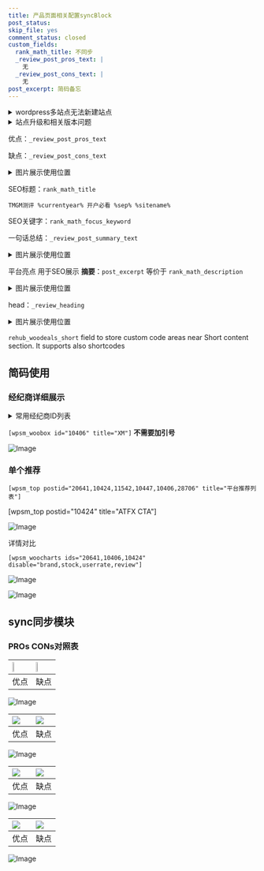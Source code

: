 ```yaml
---
title: 产品页面相关配置syncBlock
post_status: 
skip_file: yes
comment_status: closed
custom_fields:
  rank_math_title: 不同步
  _review_post_pros_text: |
    无
  _review_post_cons_text: |
    无
post_excerpt: 简码备忘
---
```

<details><summary>wordpress多站点无法新建站点</summary>

<li>和报错需要清理cookies一样的原因</li>
<li>wp-config.php里面<code>define( 'SUBDOMAIN_INSTALL', false );//子域名安装</code></li>
<li>新建子站点是用<code>define( 'SUBDOMAIN_INSTALL', true);//子域名安装</code> 完成以后，改成<code>false</code></li>
</details>

<details><summary>站点升级和相关版本问题</summary>

<p>wordpress：5.9.9
woocommerce：7.5.1
出现问题的地方：主题选项里面>><strong>Product layout >>compact style</strong></p>
<p>如何出现没有用过的字段 导致无法保存。先导出配置 然后进行修改，后面再次恢复即可。</p>
<p>出现部分字段无法显示时，需要返回默认布局后，对产品进行保存就好了。</p>
<p></p>
</details>

优点：`_review_post_pros_text`

缺点：`_review_post_cons_text`

<details><summary>图片展示使用位置</summary>

<img src="https://prod-files-secure.s3.us-west-2.amazonaws.com/39ed1227-6d7d-4570-be36-9ccd4a2c4241/f51d3d83-55d4-4bdf-9604-f37ec77ab556/Untitled.png?X-Amz-Algorithm=AWS4-HMAC-SHA256&X-Amz-Content-Sha256=UNSIGNED-PAYLOAD&X-Amz-Credential=ASIAZI2LB466SAEN7KJZ%2F20250309%2Fus-west-2%2Fs3%2Faws4_request&X-Amz-Date=20250309T045525Z&X-Amz-Expires=3600&X-Amz-Security-Token=IQoJb3JpZ2luX2VjECQaCXVzLXdlc3QtMiJHMEUCIQCBa8OtdRzSGh3J%2B9iYcdf0H%2Fgs9l6xgNof1plhZKkHvwIgXOk%2F1zuWoEZUD6grY%2F6471uF1Ms3ZV6O3UHv1Y5cR2oq%2FwMIbRAAGgw2Mzc0MjMxODM4MDUiDCwol2AJeo35aBR46CrcA6b4AN2%2BIO0YcXmXPBulBp57dAKTMlP4tRWs%2FD5J4h%2F2kgxkvWv4XIZoLAPzn9niW0GJtvxJu5NIQegM5h0W47MGXVxJkVbJX5YoOGHmpTOwFuJo%2BpDbrnns4n4p0yRkQ7v1Mc3an0rzNzekxtv1m00DC3MP5UDcK5MV2L1p%2FyYfOOgsGLCHGCDGeVCBJo4VPbfoWgePgCvvxRkc4iBHuKUEUHqvv0K0QyRMfDoBy%2FaEJodVoSX0qOQw585GVYPVxlil87DNcBMYvG4lnwkNnfmDnxcZ%2FBC0KLwkahVcjqYspmvsYy%2BbBnqICjYI05Y3uYf%2BX69xtJrULhnTYzxN8b7lBkuW9Ww3jAiB0u13Kca8Y7RwokcswvGEia3tR9MzMKBjguIVQ2eVfRXglcjELnh%2B%2Ffkk0dENdVVUW6MJE754E0nFAXGgTXrLiZh5qG4Lw%2B24XpmVQp0pDCa%2BCkMKMkkJPD1uF4nUfRLFmH6OmnbbYLd4SCwHaKUOC56LGiFA%2B5C%2F877VQ5tg5Bkf866c7BMwcEsGSq5Jmeb5T5clr0WkFTqvqzjUQSzhBEGAMPUHHwfC9C6vU9cP9ORGlxHttpQpW%2BUh6KCojq5jUhSQQdgGwa602K85dzHit9I4MJentL4GOqUBP3F%2FEqKkFCG7GGgBL%2FxFDqdx6p3gR31Pwrk%2BXfXlmJVbZbtx7S%2FBScrXeDEr7RMvbBwr4JqEaIo7hiO8DVF5jQ2xC3Mg8T4%2BezZfczZfgiEX7HGcbxMGADYAuto77qpViNW1Z7Qu3CJKLNSfnhPmyBHk2w1xtkkfMLvbrmMTpQGcf21ufGjOGRnn8deN7MkjLxRTjTdYXqC3j%2BQg%2BBqSxyxd31nA&X-Amz-Signature=8e9116d0451ab15a152d8f09179e59b326772796d0751891bda1ff0a8319c184&X-Amz-SignedHeaders=host&x-id=GetObject" alt="Image">
</details>

SEO标题：`rank_math_title`

`TMGM测评 %currentyear% 开户必看 %sep% %sitename%`

SEO关键字：`rank_math_focus_keyword`

一句话总结：`_review_post_summary_text`

<details><summary>图片展示使用位置</summary>

<img src="https://prod-files-secure.s3.us-west-2.amazonaws.com/39ed1227-6d7d-4570-be36-9ccd4a2c4241/4b96a922-296c-4f4e-8630-d1c870cbce01/Untitled.png?X-Amz-Algorithm=AWS4-HMAC-SHA256&X-Amz-Content-Sha256=UNSIGNED-PAYLOAD&X-Amz-Credential=ASIAZI2LB466YIE62A7Q%2F20250309%2Fus-west-2%2Fs3%2Faws4_request&X-Amz-Date=20250309T045526Z&X-Amz-Expires=3600&X-Amz-Security-Token=IQoJb3JpZ2luX2VjECQaCXVzLXdlc3QtMiJGMEQCIH85uURRwmd2PRkfducVTjbGpDQlcEUxaIQhFXcoMO1lAiAIroW9t3j77OJxBGbicQcPtek83U5%2BgLCtIMr5wivchSr%2FAwhtEAAaDDYzNzQyMzE4MzgwNSIMTH9UYnPQo9SUfOnZKtwDtAdoRPNWcKI9rpPdE6C9m43qUCvgtt9NUjtiQOk8PCoF0SSwfluGn0c%2BWDfIRASkk%2FEPXzZJuQH%2Fjw8DmlynEvDnA5%2FFJDvxnkQTGXiqO%2B4xQIumi62I0fmnFRcWCBFLLZ1ZtupQPpBUJqg%2FnMbrms0iU6hhm%2FWd%2FgEQnGTAO4nhKwnTAmLTh%2FGEAGp4avVwOTwDySxlltYr%2Fe2%2B0DzjT59OXeoDxPJVko0gI9kUK3bUridcadzf6HzU1wgfLbBSY0lKA2UkMSfHVCImq9EVLAA34UzTg7K9E%2F9ifWftskUuw9lvaLhxnAaG%2BHjDRo2qK9gouykz3yi4P3T1Cu6FSujow8mkuomOnBcHh%2FolPMZaEOE8qZK7uck7oUUoH2ie%2BAWjkBNsucLkR%2FrIlU%2BisEX6di0BnmcfkKXZtFnSNucNh4QbdHRLi6iqb36lZIZhz1%2BJNDPrU7XK%2FmEWJ2tvyKn2zLWA%2B7CfEI3WocOzwascDP1qTRuw9dkmkVuxo%2F021pfQvrELQDblJ1wZT0dM5he2G9K12x%2BZpYun7haR5D3nJ%2BeCShde6%2FwjpZL6yfG9bp7o61fT%2Fdrw%2BsmYT0kBS7rtvg48Lfv0jrgjJmN%2F0Lpd%2BrdmgW46bTatuWwwi6e0vgY6pgGkmHVMBsBmoBSIljytconR4UU%2BQ3c%2F4w2oBIUOs8bdE%2BgN7bAxUqg7Fc6ZqP3rQ2JP4%2BKgq1qs1lggADRXIJ5rWxb5uTQG1%2F6FIy4Ly2p%2FaVBm972egQhbUPsM8Vkj4buV2wW2xCDDuRYTTgOB9l0EFVf%2FYoidMeor476rC%2BG5oAx7qs%2BmMJP9GsMuJCIYUnCzFy7YATaLMJrl3fBiJEggfCWL%2BrBn&X-Amz-Signature=92df4a90b96a1384d9e1032b0f7701da353c5678eafa5e35d37b2491629e23f1&X-Amz-SignedHeaders=host&x-id=GetObject" alt="Image">
</details>

平台亮点 用于SEO展示 **摘要**：`post_excerpt`  等价于 `rank_math_description`

<details><summary>图片展示使用位置</summary>

<img src="https://prod-files-secure.s3.us-west-2.amazonaws.com/39ed1227-6d7d-4570-be36-9ccd4a2c4241/1ee11f63-b60a-4dfe-a7a7-d58ff23b5d88/Untitled.png?X-Amz-Algorithm=AWS4-HMAC-SHA256&X-Amz-Content-Sha256=UNSIGNED-PAYLOAD&X-Amz-Credential=ASIAZI2LB466TSLNC7RP%2F20250309%2Fus-west-2%2Fs3%2Faws4_request&X-Amz-Date=20250309T045527Z&X-Amz-Expires=3600&X-Amz-Security-Token=IQoJb3JpZ2luX2VjECQaCXVzLXdlc3QtMiJHMEUCIQDhHr0F3PBcP6qd6%2FUn0rs6wcxdCBjJ0TtuyJ%2B2WQhhhgIgcqJttP9ttnhl8sTR3IrDrasvRLbUiJrguPmfT6TKbdgq%2FwMIbRAAGgw2Mzc0MjMxODM4MDUiDCK%2BEkMwoBSc4oiTZyrcA46ruL0278JHIUKcxqIHqzU4wRJ7UUefNDn3e0LkJLo4uaRwx%2BBEuVYCYO53gZtW5OgWqRcvOQTXxDDuqDbAa%2FP3MjaujA7xK7C%2FYLstjZ%2FnS6z9QOlCmOblatZSA6CwAkWxhEiwJDjdgg9unST07LYv3VxZuX3h9cvifSux5Yxa0vKrNgr%2F%2BELjzUNC6u%2FxtzlgId9FXzPHjtguTb40%2BkmoDkGc8mCl%2FZYg8vrTEM0cUUycKIUvylEHollMM7%2BaKzUsRHfkUipqcPKN%2BXI2v0iM4djbv0Xt9I%2BBMh3DwstlGsIQ531ERmc%2FVvAI%2FGChq4vGNBlxkwJJvz7uHKQl%2BaQqom8lX86SPhMlzHD9qOoZNU8yCKZuCv3TJjs32PeXsOQqHfNQBWo3sVmaLdzHBjYUVOf803t2bWKAmUuFCnhEJQniLCRVuzoPzMBTeLnT5gT0PkXgcfHYafyFJnbpNifmA8wCyMLoIYlLXWMN3Ee8hWUUHXc3Xs3Uxh5vzTDCjtbcLuePJpjBGag89UTdb20nhskME0F6OK1LxUqT0qQvSSNZ8FMq822gk%2FtuePcWzr%2BY%2FmMgHEcH44UbcX2VW%2BZ%2By7HqsZ%2Bx7Ifo2idTpzikkcMFAkuzcEVQJhhbMMGntL4GOqUBogSwrlFUTEhXOR3AXc0OYzEfZl7Ouc1v05wL9TADI%2B6wJXaVoigKNzy6c4X44pVpAJXE7yBM24guoyyQIcf5JkMxyHp%2BCZ0AyQwhMIb0UIKOtBidD7oLwqSpv9Vi%2FAmD%2BK4qp4X0pZbwpTCk33byTXGooIVTBTQ241IAWZw2EsDgaBCE2z%2FEjNblMV7NTrFJV5x5lOugaZuST6JoOvTrZdo5vKcb&X-Amz-Signature=173dfe6076fd97ed2f232d25fa634b5e655f27b02534494d5ee3784f4f923eed&X-Amz-SignedHeaders=host&x-id=GetObject" alt="Image">
<img src="https://prod-files-secure.s3.us-west-2.amazonaws.com/39ed1227-6d7d-4570-be36-9ccd4a2c4241/ad4118b5-78d8-4fbe-801e-3b29b5d99c01/Untitled.png?X-Amz-Algorithm=AWS4-HMAC-SHA256&X-Amz-Content-Sha256=UNSIGNED-PAYLOAD&X-Amz-Credential=ASIAZI2LB466TSLNC7RP%2F20250309%2Fus-west-2%2Fs3%2Faws4_request&X-Amz-Date=20250309T045527Z&X-Amz-Expires=3600&X-Amz-Security-Token=IQoJb3JpZ2luX2VjECQaCXVzLXdlc3QtMiJHMEUCIQDhHr0F3PBcP6qd6%2FUn0rs6wcxdCBjJ0TtuyJ%2B2WQhhhgIgcqJttP9ttnhl8sTR3IrDrasvRLbUiJrguPmfT6TKbdgq%2FwMIbRAAGgw2Mzc0MjMxODM4MDUiDCK%2BEkMwoBSc4oiTZyrcA46ruL0278JHIUKcxqIHqzU4wRJ7UUefNDn3e0LkJLo4uaRwx%2BBEuVYCYO53gZtW5OgWqRcvOQTXxDDuqDbAa%2FP3MjaujA7xK7C%2FYLstjZ%2FnS6z9QOlCmOblatZSA6CwAkWxhEiwJDjdgg9unST07LYv3VxZuX3h9cvifSux5Yxa0vKrNgr%2F%2BELjzUNC6u%2FxtzlgId9FXzPHjtguTb40%2BkmoDkGc8mCl%2FZYg8vrTEM0cUUycKIUvylEHollMM7%2BaKzUsRHfkUipqcPKN%2BXI2v0iM4djbv0Xt9I%2BBMh3DwstlGsIQ531ERmc%2FVvAI%2FGChq4vGNBlxkwJJvz7uHKQl%2BaQqom8lX86SPhMlzHD9qOoZNU8yCKZuCv3TJjs32PeXsOQqHfNQBWo3sVmaLdzHBjYUVOf803t2bWKAmUuFCnhEJQniLCRVuzoPzMBTeLnT5gT0PkXgcfHYafyFJnbpNifmA8wCyMLoIYlLXWMN3Ee8hWUUHXc3Xs3Uxh5vzTDCjtbcLuePJpjBGag89UTdb20nhskME0F6OK1LxUqT0qQvSSNZ8FMq822gk%2FtuePcWzr%2BY%2FmMgHEcH44UbcX2VW%2BZ%2By7HqsZ%2Bx7Ifo2idTpzikkcMFAkuzcEVQJhhbMMGntL4GOqUBogSwrlFUTEhXOR3AXc0OYzEfZl7Ouc1v05wL9TADI%2B6wJXaVoigKNzy6c4X44pVpAJXE7yBM24guoyyQIcf5JkMxyHp%2BCZ0AyQwhMIb0UIKOtBidD7oLwqSpv9Vi%2FAmD%2BK4qp4X0pZbwpTCk33byTXGooIVTBTQ241IAWZw2EsDgaBCE2z%2FEjNblMV7NTrFJV5x5lOugaZuST6JoOvTrZdo5vKcb&X-Amz-Signature=11bc29d557986a121324b75543196dd487a7236f1f2c0634d8983610d1917f59&X-Amz-SignedHeaders=host&x-id=GetObject" alt="Image">
<img src="https://prod-files-secure.s3.us-west-2.amazonaws.com/39ed1227-6d7d-4570-be36-9ccd4a2c4241/a38cf7c9-a79c-4b64-9e94-13589fe0758b/Untitled.png?X-Amz-Algorithm=AWS4-HMAC-SHA256&X-Amz-Content-Sha256=UNSIGNED-PAYLOAD&X-Amz-Credential=ASIAZI2LB466TSLNC7RP%2F20250309%2Fus-west-2%2Fs3%2Faws4_request&X-Amz-Date=20250309T045527Z&X-Amz-Expires=3600&X-Amz-Security-Token=IQoJb3JpZ2luX2VjECQaCXVzLXdlc3QtMiJHMEUCIQDhHr0F3PBcP6qd6%2FUn0rs6wcxdCBjJ0TtuyJ%2B2WQhhhgIgcqJttP9ttnhl8sTR3IrDrasvRLbUiJrguPmfT6TKbdgq%2FwMIbRAAGgw2Mzc0MjMxODM4MDUiDCK%2BEkMwoBSc4oiTZyrcA46ruL0278JHIUKcxqIHqzU4wRJ7UUefNDn3e0LkJLo4uaRwx%2BBEuVYCYO53gZtW5OgWqRcvOQTXxDDuqDbAa%2FP3MjaujA7xK7C%2FYLstjZ%2FnS6z9QOlCmOblatZSA6CwAkWxhEiwJDjdgg9unST07LYv3VxZuX3h9cvifSux5Yxa0vKrNgr%2F%2BELjzUNC6u%2FxtzlgId9FXzPHjtguTb40%2BkmoDkGc8mCl%2FZYg8vrTEM0cUUycKIUvylEHollMM7%2BaKzUsRHfkUipqcPKN%2BXI2v0iM4djbv0Xt9I%2BBMh3DwstlGsIQ531ERmc%2FVvAI%2FGChq4vGNBlxkwJJvz7uHKQl%2BaQqom8lX86SPhMlzHD9qOoZNU8yCKZuCv3TJjs32PeXsOQqHfNQBWo3sVmaLdzHBjYUVOf803t2bWKAmUuFCnhEJQniLCRVuzoPzMBTeLnT5gT0PkXgcfHYafyFJnbpNifmA8wCyMLoIYlLXWMN3Ee8hWUUHXc3Xs3Uxh5vzTDCjtbcLuePJpjBGag89UTdb20nhskME0F6OK1LxUqT0qQvSSNZ8FMq822gk%2FtuePcWzr%2BY%2FmMgHEcH44UbcX2VW%2BZ%2By7HqsZ%2Bx7Ifo2idTpzikkcMFAkuzcEVQJhhbMMGntL4GOqUBogSwrlFUTEhXOR3AXc0OYzEfZl7Ouc1v05wL9TADI%2B6wJXaVoigKNzy6c4X44pVpAJXE7yBM24guoyyQIcf5JkMxyHp%2BCZ0AyQwhMIb0UIKOtBidD7oLwqSpv9Vi%2FAmD%2BK4qp4X0pZbwpTCk33byTXGooIVTBTQ241IAWZw2EsDgaBCE2z%2FEjNblMV7NTrFJV5x5lOugaZuST6JoOvTrZdo5vKcb&X-Amz-Signature=ca427850ca189d2a7c3d227444ab02eaec1c979c313ef99ebebaa4efd9b89353&X-Amz-SignedHeaders=host&x-id=GetObject" alt="Image">
<img src="https://prod-files-secure.s3.us-west-2.amazonaws.com/39ed1227-6d7d-4570-be36-9ccd4a2c4241/7da6fc1e-d2ac-42ae-8c75-cb5749aa18f6/Untitled.png?X-Amz-Algorithm=AWS4-HMAC-SHA256&X-Amz-Content-Sha256=UNSIGNED-PAYLOAD&X-Amz-Credential=ASIAZI2LB466TSLNC7RP%2F20250309%2Fus-west-2%2Fs3%2Faws4_request&X-Amz-Date=20250309T045527Z&X-Amz-Expires=3600&X-Amz-Security-Token=IQoJb3JpZ2luX2VjECQaCXVzLXdlc3QtMiJHMEUCIQDhHr0F3PBcP6qd6%2FUn0rs6wcxdCBjJ0TtuyJ%2B2WQhhhgIgcqJttP9ttnhl8sTR3IrDrasvRLbUiJrguPmfT6TKbdgq%2FwMIbRAAGgw2Mzc0MjMxODM4MDUiDCK%2BEkMwoBSc4oiTZyrcA46ruL0278JHIUKcxqIHqzU4wRJ7UUefNDn3e0LkJLo4uaRwx%2BBEuVYCYO53gZtW5OgWqRcvOQTXxDDuqDbAa%2FP3MjaujA7xK7C%2FYLstjZ%2FnS6z9QOlCmOblatZSA6CwAkWxhEiwJDjdgg9unST07LYv3VxZuX3h9cvifSux5Yxa0vKrNgr%2F%2BELjzUNC6u%2FxtzlgId9FXzPHjtguTb40%2BkmoDkGc8mCl%2FZYg8vrTEM0cUUycKIUvylEHollMM7%2BaKzUsRHfkUipqcPKN%2BXI2v0iM4djbv0Xt9I%2BBMh3DwstlGsIQ531ERmc%2FVvAI%2FGChq4vGNBlxkwJJvz7uHKQl%2BaQqom8lX86SPhMlzHD9qOoZNU8yCKZuCv3TJjs32PeXsOQqHfNQBWo3sVmaLdzHBjYUVOf803t2bWKAmUuFCnhEJQniLCRVuzoPzMBTeLnT5gT0PkXgcfHYafyFJnbpNifmA8wCyMLoIYlLXWMN3Ee8hWUUHXc3Xs3Uxh5vzTDCjtbcLuePJpjBGag89UTdb20nhskME0F6OK1LxUqT0qQvSSNZ8FMq822gk%2FtuePcWzr%2BY%2FmMgHEcH44UbcX2VW%2BZ%2By7HqsZ%2Bx7Ifo2idTpzikkcMFAkuzcEVQJhhbMMGntL4GOqUBogSwrlFUTEhXOR3AXc0OYzEfZl7Ouc1v05wL9TADI%2B6wJXaVoigKNzy6c4X44pVpAJXE7yBM24guoyyQIcf5JkMxyHp%2BCZ0AyQwhMIb0UIKOtBidD7oLwqSpv9Vi%2FAmD%2BK4qp4X0pZbwpTCk33byTXGooIVTBTQ241IAWZw2EsDgaBCE2z%2FEjNblMV7NTrFJV5x5lOugaZuST6JoOvTrZdo5vKcb&X-Amz-Signature=882232e093736636f80f1539e631f4af95a522e95adc9b97710d5443e1c59c24&X-Amz-SignedHeaders=host&x-id=GetObject" alt="Image">
<img src="https://prod-files-secure.s3.us-west-2.amazonaws.com/39ed1227-6d7d-4570-be36-9ccd4a2c4241/7e97f40a-eaee-47f5-b2f9-475f96808fa7/Untitled.png?X-Amz-Algorithm=AWS4-HMAC-SHA256&X-Amz-Content-Sha256=UNSIGNED-PAYLOAD&X-Amz-Credential=ASIAZI2LB466TSLNC7RP%2F20250309%2Fus-west-2%2Fs3%2Faws4_request&X-Amz-Date=20250309T045527Z&X-Amz-Expires=3600&X-Amz-Security-Token=IQoJb3JpZ2luX2VjECQaCXVzLXdlc3QtMiJHMEUCIQDhHr0F3PBcP6qd6%2FUn0rs6wcxdCBjJ0TtuyJ%2B2WQhhhgIgcqJttP9ttnhl8sTR3IrDrasvRLbUiJrguPmfT6TKbdgq%2FwMIbRAAGgw2Mzc0MjMxODM4MDUiDCK%2BEkMwoBSc4oiTZyrcA46ruL0278JHIUKcxqIHqzU4wRJ7UUefNDn3e0LkJLo4uaRwx%2BBEuVYCYO53gZtW5OgWqRcvOQTXxDDuqDbAa%2FP3MjaujA7xK7C%2FYLstjZ%2FnS6z9QOlCmOblatZSA6CwAkWxhEiwJDjdgg9unST07LYv3VxZuX3h9cvifSux5Yxa0vKrNgr%2F%2BELjzUNC6u%2FxtzlgId9FXzPHjtguTb40%2BkmoDkGc8mCl%2FZYg8vrTEM0cUUycKIUvylEHollMM7%2BaKzUsRHfkUipqcPKN%2BXI2v0iM4djbv0Xt9I%2BBMh3DwstlGsIQ531ERmc%2FVvAI%2FGChq4vGNBlxkwJJvz7uHKQl%2BaQqom8lX86SPhMlzHD9qOoZNU8yCKZuCv3TJjs32PeXsOQqHfNQBWo3sVmaLdzHBjYUVOf803t2bWKAmUuFCnhEJQniLCRVuzoPzMBTeLnT5gT0PkXgcfHYafyFJnbpNifmA8wCyMLoIYlLXWMN3Ee8hWUUHXc3Xs3Uxh5vzTDCjtbcLuePJpjBGag89UTdb20nhskME0F6OK1LxUqT0qQvSSNZ8FMq822gk%2FtuePcWzr%2BY%2FmMgHEcH44UbcX2VW%2BZ%2By7HqsZ%2Bx7Ifo2idTpzikkcMFAkuzcEVQJhhbMMGntL4GOqUBogSwrlFUTEhXOR3AXc0OYzEfZl7Ouc1v05wL9TADI%2B6wJXaVoigKNzy6c4X44pVpAJXE7yBM24guoyyQIcf5JkMxyHp%2BCZ0AyQwhMIb0UIKOtBidD7oLwqSpv9Vi%2FAmD%2BK4qp4X0pZbwpTCk33byTXGooIVTBTQ241IAWZw2EsDgaBCE2z%2FEjNblMV7NTrFJV5x5lOugaZuST6JoOvTrZdo5vKcb&X-Amz-Signature=c90f40542cf736233096878f9536c759f0063c65adf9943c13d656debec7284d&X-Amz-SignedHeaders=host&x-id=GetObject" alt="Image">
</details>

head：`_review_heading`

<details><summary>图片展示使用位置</summary>

<img src="https://prod-files-secure.s3.us-west-2.amazonaws.com/39ed1227-6d7d-4570-be36-9ccd4a2c4241/3a4650ad-9887-415c-889a-edd51fa54f27/Untitled.png?X-Amz-Algorithm=AWS4-HMAC-SHA256&X-Amz-Content-Sha256=UNSIGNED-PAYLOAD&X-Amz-Credential=ASIAZI2LB466XANWGDBM%2F20250309%2Fus-west-2%2Fs3%2Faws4_request&X-Amz-Date=20250309T045527Z&X-Amz-Expires=3600&X-Amz-Security-Token=IQoJb3JpZ2luX2VjECQaCXVzLXdlc3QtMiJIMEYCIQCBCejTWDpYwt0IL%2Bw3LoSx9xkaj%2BIm5yWX1DMOzTUBYgIhAJlkW620Ter%2Bdvci0TC8gAIommOVmnSdHk7gR46i%2FFZZKv8DCG0QABoMNjM3NDIzMTgzODA1IgwicanWfc3ZuKadUL4q3AMEQiStVOluil%2FtBiIVS72Y5WZre30uFVO4r%2BQDGVOEnJMY%2Fu5gd8O9w3dshxrjRyArkeIuU2GYqU6AKDvvOlgUXZgw5K9Q6jDgFfKDP9mMty4H8FDIxV152tnazsVf4tta1b9uv%2FSwcEfafEcgiXpJ3eEEAk1v20vUIX3zyJIjmoL%2B5OrWqgtjPXNFyJsmV6QR7AQl5z8d%2FAbb6TCRWf2nHQSXy7f9e%2FTyupUQDmW3gyb0ibhcuSFi3zrKyQhI7X31VzP5ug5Wz6i4zkbFxIQhyOEk33ImoZQsnoZwb6iOreIOaTauI2kcGfSLAWyHGF37yjim5chcsT%2Fu0q1pEALevW0XSunBSZoEtXZzpikn%2BqfbI%2BWNPaJG%2Bjnnp1gacNXfNfZ5WXH5bcOeu9Blq9t7KhhijErVmxbOl6tG%2FBhEM3nxg2Vq8bAKtVwxek0rQdXm%2F2s9DwAvTbqSKdCFjPiWFD2aU90IcZiQ0cRNWYeAvZGhwnTYztP4ZTUibJgtyKQ4cSgT1%2BzrNA0UuAamEbznNMcR6Z%2F0wOSfFWleLQ7IN%2BCkcV8I%2FlGhCaQPcCumSECdxbpyh8dxvkNhjG72BekbDcB%2Flo%2B5cOJtUU3YhAH3pkRbNZsGf7hc7WPMnDCHqLS%2BBjqkAaYdYidqWew6B8VszDIFXXYEU4OAyxhEj76TH06YClNYoUiBwUEdD5yBMP25n2QzkFe94cllsxzAL30Z1RyU4%2F0ZgnsTGhMIOBX1fAMlBGpPamycawcY%2Bw7w%2F70FoDtGhFTOxWvoC7kdquAnhHh3VDRPyRodZZEVvRTf6uc5qi5AAuyA7ApsGtX0wg2LVDUfiPAOu1OJA%2Bm7O%2FcWYLu1lmdHPflR&X-Amz-Signature=c0870098b6994c65570db2bdf66f2dd1c25d1f9438a4e2e770e679a8c26c5c7e&X-Amz-SignedHeaders=host&x-id=GetObject" alt="Image">
</details>

`rehub_woodeals_short`	field to store custom code areas near Short content section. It supports also shortcodes



## 简码使用

### 经纪商详细展示

<details><summary>常用经纪商ID列表</summary>

<pre><code class="php">嘉盛 ===> 20641  [wpsm_woobox id="20641" title="嘉盛"]
易信easymarkets ===> 11542  [wpsm_woobox id="11542" title="易信easymarkets"]
ATFX外汇 ===> 10424  [wpsm_woobox id="10424" title="ATFX"]
XM ===> 10406  [wpsm_woobox id="10406" title="XM"]
TMGM ===> 29622  [wpsm_woobox id="29622" title="TMGM"]
HYCM ===> 10447  [wpsm_woobox id="10447" title="HYCM"]
fpmarkets澳福外汇 ===> 20639  [wpsm_woobox id="20639" title="fpmarkets澳福外汇"]</code></pre>
</details>

`[wpsm_woobox id="10406" title="XM"]` **不需要加引号**

![Image](https://prod-files-secure.s3.us-west-2.amazonaws.com/39ed1227-6d7d-4570-be36-9ccd4a2c4241/4f898f9d-0fa7-4e43-acd3-ac6bc7be575a/Untitled.png?X-Amz-Algorithm=AWS4-HMAC-SHA256&X-Amz-Content-Sha256=UNSIGNED-PAYLOAD&X-Amz-Credential=ASIAZI2LB4666LO4TMDQ%2F20250309%2Fus-west-2%2Fs3%2Faws4_request&X-Amz-Date=20250309T045524Z&X-Amz-Expires=3600&X-Amz-Security-Token=IQoJb3JpZ2luX2VjECQaCXVzLXdlc3QtMiJIMEYCIQDVu7MicNIsybHQVoWY9AEmdnVUUTJRHLWwizfNNvYuTAIhAJ%2F2n%2FWeL6IgYiuNURz0Pn1ma4%2FX8ukZo%2F0DnMjYX320Kv8DCG0QABoMNjM3NDIzMTgzODA1IgyGo7mVv7fpAzWWEFgq3AO48eKgaaaX4EJ%2B6Mns4CU3Fccjq5aX2DFKAJUhYD1rEbXWq7W81lyrl5mjw62jp5ewD2AA63%2FSQiohACOEOMaqvsvo2EQvapSlcGsE2gElAHkFvogeiWpXSiERfX0VLu9MogDy54EMx8zmP0Ovbiga2eHYjSbARBCFwEofTjJVTdJ4p5nB3O%2FZPb%2FyYz%2BjcfSPdQupLZDZHRIEpyy7MAKotcAUl%2FGOS%2B%2Fwih56gu3B7lsEd1Qcqme1pQxSB9iH55RiU6x2eNumMmwmY5bUKO1EacmPk6et8VX2sYVJOGCG2rlf3dFP3w2UAH0JvHmLHM6%2Fsv5ZtEDvF0JFHaEOfR%2FpoP0GgjOVniEQmgblAeEUCBg7%2FZab0RUbky6ebKXz5gPR4F6jsVbEel5OrEjVGJW8%2FBNMz99nx2NfcKnkewGSTAkpZk5YKkJGRNHRQf7%2FczHiv3jccITnJLxCK4ki3HwLvWhVcXx8Q8tbVEivAEjU84J%2BrD63DoYCyN1ql9LBcsCL5mmykZyeuc6cP5pUCmlNn6AmBYdPEHjQi1ht9i7ZDRcja8aosqv5JOhMv1OxFLzsR%2B5Htueg7mS1u%2F7iBtjKsFt%2F0r0rTe%2B%2FEy5DF7l7IERylFkxoYqd1GplwDChp7S%2BBjqkATCdpQtkQFEg84ubIfRiffdoGP5rt%2BD1QYQdttIQyLmuaJQpM8H2RBpEGbprnHybRfF5K3Ywns5Ngd%2BB3oIuWjS2HvRQ40rDqqfNVlplPX9zT6RQORd5Xhrq9yfj7M5%2FmB1e6a4BABtYUVCOG1jSOlGofOsQv2VQ%2BK3eEfkiHMtPrw%2FgJMVDIJvhhsbIV24vBGBxDQOq71TxdUnJjoip9z5oR%2Fu6&X-Amz-Signature=a69818178e9419ec6bb2baff064baab64d42ace563cd52b08588b9157fdf3942&X-Amz-SignedHeaders=host&x-id=GetObject)

### 单个推荐
`[wpsm_top postid="20641,10424,11542,10447,10406,28706" title="平台推荐列表"]`

[wpsm_top postid="10424" title="ATFX CTA"]

![Image](https://prod-files-secure.s3.us-west-2.amazonaws.com/39ed1227-6d7d-4570-be36-9ccd4a2c4241/5ac620dc-51a8-48b6-b55d-91f47299193c/Untitled.png?X-Amz-Algorithm=AWS4-HMAC-SHA256&X-Amz-Content-Sha256=UNSIGNED-PAYLOAD&X-Amz-Credential=ASIAZI2LB4666LO4TMDQ%2F20250309%2Fus-west-2%2Fs3%2Faws4_request&X-Amz-Date=20250309T045524Z&X-Amz-Expires=3600&X-Amz-Security-Token=IQoJb3JpZ2luX2VjECQaCXVzLXdlc3QtMiJIMEYCIQDVu7MicNIsybHQVoWY9AEmdnVUUTJRHLWwizfNNvYuTAIhAJ%2F2n%2FWeL6IgYiuNURz0Pn1ma4%2FX8ukZo%2F0DnMjYX320Kv8DCG0QABoMNjM3NDIzMTgzODA1IgyGo7mVv7fpAzWWEFgq3AO48eKgaaaX4EJ%2B6Mns4CU3Fccjq5aX2DFKAJUhYD1rEbXWq7W81lyrl5mjw62jp5ewD2AA63%2FSQiohACOEOMaqvsvo2EQvapSlcGsE2gElAHkFvogeiWpXSiERfX0VLu9MogDy54EMx8zmP0Ovbiga2eHYjSbARBCFwEofTjJVTdJ4p5nB3O%2FZPb%2FyYz%2BjcfSPdQupLZDZHRIEpyy7MAKotcAUl%2FGOS%2B%2Fwih56gu3B7lsEd1Qcqme1pQxSB9iH55RiU6x2eNumMmwmY5bUKO1EacmPk6et8VX2sYVJOGCG2rlf3dFP3w2UAH0JvHmLHM6%2Fsv5ZtEDvF0JFHaEOfR%2FpoP0GgjOVniEQmgblAeEUCBg7%2FZab0RUbky6ebKXz5gPR4F6jsVbEel5OrEjVGJW8%2FBNMz99nx2NfcKnkewGSTAkpZk5YKkJGRNHRQf7%2FczHiv3jccITnJLxCK4ki3HwLvWhVcXx8Q8tbVEivAEjU84J%2BrD63DoYCyN1ql9LBcsCL5mmykZyeuc6cP5pUCmlNn6AmBYdPEHjQi1ht9i7ZDRcja8aosqv5JOhMv1OxFLzsR%2B5Htueg7mS1u%2F7iBtjKsFt%2F0r0rTe%2B%2FEy5DF7l7IERylFkxoYqd1GplwDChp7S%2BBjqkATCdpQtkQFEg84ubIfRiffdoGP5rt%2BD1QYQdttIQyLmuaJQpM8H2RBpEGbprnHybRfF5K3Ywns5Ngd%2BB3oIuWjS2HvRQ40rDqqfNVlplPX9zT6RQORd5Xhrq9yfj7M5%2FmB1e6a4BABtYUVCOG1jSOlGofOsQv2VQ%2BK3eEfkiHMtPrw%2FgJMVDIJvhhsbIV24vBGBxDQOq71TxdUnJjoip9z5oR%2Fu6&X-Amz-Signature=6158a1e610728e6dd84e0f909a6e3e5417f2d7eb080abeae0d93ccacf3f11917&X-Amz-SignedHeaders=host&x-id=GetObject)

详情对比

`[wpsm_woocharts ids="20641,10406,10424" disable="brand,stock,userrate,review"]`

![Image](https://prod-files-secure.s3.us-west-2.amazonaws.com/39ed1227-6d7d-4570-be36-9ccd4a2c4241/bf3ba45f-b9f3-4295-8aef-b4a495fd25f4/Untitled.png?X-Amz-Algorithm=AWS4-HMAC-SHA256&X-Amz-Content-Sha256=UNSIGNED-PAYLOAD&X-Amz-Credential=ASIAZI2LB4666LO4TMDQ%2F20250309%2Fus-west-2%2Fs3%2Faws4_request&X-Amz-Date=20250309T045524Z&X-Amz-Expires=3600&X-Amz-Security-Token=IQoJb3JpZ2luX2VjECQaCXVzLXdlc3QtMiJIMEYCIQDVu7MicNIsybHQVoWY9AEmdnVUUTJRHLWwizfNNvYuTAIhAJ%2F2n%2FWeL6IgYiuNURz0Pn1ma4%2FX8ukZo%2F0DnMjYX320Kv8DCG0QABoMNjM3NDIzMTgzODA1IgyGo7mVv7fpAzWWEFgq3AO48eKgaaaX4EJ%2B6Mns4CU3Fccjq5aX2DFKAJUhYD1rEbXWq7W81lyrl5mjw62jp5ewD2AA63%2FSQiohACOEOMaqvsvo2EQvapSlcGsE2gElAHkFvogeiWpXSiERfX0VLu9MogDy54EMx8zmP0Ovbiga2eHYjSbARBCFwEofTjJVTdJ4p5nB3O%2FZPb%2FyYz%2BjcfSPdQupLZDZHRIEpyy7MAKotcAUl%2FGOS%2B%2Fwih56gu3B7lsEd1Qcqme1pQxSB9iH55RiU6x2eNumMmwmY5bUKO1EacmPk6et8VX2sYVJOGCG2rlf3dFP3w2UAH0JvHmLHM6%2Fsv5ZtEDvF0JFHaEOfR%2FpoP0GgjOVniEQmgblAeEUCBg7%2FZab0RUbky6ebKXz5gPR4F6jsVbEel5OrEjVGJW8%2FBNMz99nx2NfcKnkewGSTAkpZk5YKkJGRNHRQf7%2FczHiv3jccITnJLxCK4ki3HwLvWhVcXx8Q8tbVEivAEjU84J%2BrD63DoYCyN1ql9LBcsCL5mmykZyeuc6cP5pUCmlNn6AmBYdPEHjQi1ht9i7ZDRcja8aosqv5JOhMv1OxFLzsR%2B5Htueg7mS1u%2F7iBtjKsFt%2F0r0rTe%2B%2FEy5DF7l7IERylFkxoYqd1GplwDChp7S%2BBjqkATCdpQtkQFEg84ubIfRiffdoGP5rt%2BD1QYQdttIQyLmuaJQpM8H2RBpEGbprnHybRfF5K3Ywns5Ngd%2BB3oIuWjS2HvRQ40rDqqfNVlplPX9zT6RQORd5Xhrq9yfj7M5%2FmB1e6a4BABtYUVCOG1jSOlGofOsQv2VQ%2BK3eEfkiHMtPrw%2FgJMVDIJvhhsbIV24vBGBxDQOq71TxdUnJjoip9z5oR%2Fu6&X-Amz-Signature=4575a65cfac4c07e03493d33cd8a1e8202d6c4e18ac95af7ec27dceefbb99699&X-Amz-SignedHeaders=host&x-id=GetObject)

![Image](https://prod-files-secure.s3.us-west-2.amazonaws.com/39ed1227-6d7d-4570-be36-9ccd4a2c4241/30bc56ef-f383-4b48-9768-2ebc9e436ec0/Untitled.png?X-Amz-Algorithm=AWS4-HMAC-SHA256&X-Amz-Content-Sha256=UNSIGNED-PAYLOAD&X-Amz-Credential=ASIAZI2LB4666LO4TMDQ%2F20250309%2Fus-west-2%2Fs3%2Faws4_request&X-Amz-Date=20250309T045524Z&X-Amz-Expires=3600&X-Amz-Security-Token=IQoJb3JpZ2luX2VjECQaCXVzLXdlc3QtMiJIMEYCIQDVu7MicNIsybHQVoWY9AEmdnVUUTJRHLWwizfNNvYuTAIhAJ%2F2n%2FWeL6IgYiuNURz0Pn1ma4%2FX8ukZo%2F0DnMjYX320Kv8DCG0QABoMNjM3NDIzMTgzODA1IgyGo7mVv7fpAzWWEFgq3AO48eKgaaaX4EJ%2B6Mns4CU3Fccjq5aX2DFKAJUhYD1rEbXWq7W81lyrl5mjw62jp5ewD2AA63%2FSQiohACOEOMaqvsvo2EQvapSlcGsE2gElAHkFvogeiWpXSiERfX0VLu9MogDy54EMx8zmP0Ovbiga2eHYjSbARBCFwEofTjJVTdJ4p5nB3O%2FZPb%2FyYz%2BjcfSPdQupLZDZHRIEpyy7MAKotcAUl%2FGOS%2B%2Fwih56gu3B7lsEd1Qcqme1pQxSB9iH55RiU6x2eNumMmwmY5bUKO1EacmPk6et8VX2sYVJOGCG2rlf3dFP3w2UAH0JvHmLHM6%2Fsv5ZtEDvF0JFHaEOfR%2FpoP0GgjOVniEQmgblAeEUCBg7%2FZab0RUbky6ebKXz5gPR4F6jsVbEel5OrEjVGJW8%2FBNMz99nx2NfcKnkewGSTAkpZk5YKkJGRNHRQf7%2FczHiv3jccITnJLxCK4ki3HwLvWhVcXx8Q8tbVEivAEjU84J%2BrD63DoYCyN1ql9LBcsCL5mmykZyeuc6cP5pUCmlNn6AmBYdPEHjQi1ht9i7ZDRcja8aosqv5JOhMv1OxFLzsR%2B5Htueg7mS1u%2F7iBtjKsFt%2F0r0rTe%2B%2FEy5DF7l7IERylFkxoYqd1GplwDChp7S%2BBjqkATCdpQtkQFEg84ubIfRiffdoGP5rt%2BD1QYQdttIQyLmuaJQpM8H2RBpEGbprnHybRfF5K3Ywns5Ngd%2BB3oIuWjS2HvRQ40rDqqfNVlplPX9zT6RQORd5Xhrq9yfj7M5%2FmB1e6a4BABtYUVCOG1jSOlGofOsQv2VQ%2BK3eEfkiHMtPrw%2FgJMVDIJvhhsbIV24vBGBxDQOq71TxdUnJjoip9z5oR%2Fu6&X-Amz-Signature=244e46aa5c82d6e64737840c9bcb527cb994aa082f18e9ee1c533e75bda0aac5&X-Amz-SignedHeaders=host&x-id=GetObject)

## sync同步模块

### PROs CONs对照表

| <img src="https://cdn.ifttt.fun/gh/jarlin8/OSS@main/icons/customize/pros.svg" height="auto" width="37.3%"> | <img src="https://cdn.ifttt.fun/gh/jarlin8/OSS@main/icons/customize/cons.svg" height="auto" width="28.8%"> |
| :--- | :--- |
| 优点 | 缺点 |

![Image](https://prod-files-secure.s3.us-west-2.amazonaws.com/39ed1227-6d7d-4570-be36-9ccd4a2c4241/8742b755-dfb5-4004-9a5f-d6e561664bd8/Untitled.png?X-Amz-Algorithm=AWS4-HMAC-SHA256&X-Amz-Content-Sha256=UNSIGNED-PAYLOAD&X-Amz-Credential=ASIAZI2LB4666LO4TMDQ%2F20250309%2Fus-west-2%2Fs3%2Faws4_request&X-Amz-Date=20250309T045524Z&X-Amz-Expires=3600&X-Amz-Security-Token=IQoJb3JpZ2luX2VjECQaCXVzLXdlc3QtMiJIMEYCIQDVu7MicNIsybHQVoWY9AEmdnVUUTJRHLWwizfNNvYuTAIhAJ%2F2n%2FWeL6IgYiuNURz0Pn1ma4%2FX8ukZo%2F0DnMjYX320Kv8DCG0QABoMNjM3NDIzMTgzODA1IgyGo7mVv7fpAzWWEFgq3AO48eKgaaaX4EJ%2B6Mns4CU3Fccjq5aX2DFKAJUhYD1rEbXWq7W81lyrl5mjw62jp5ewD2AA63%2FSQiohACOEOMaqvsvo2EQvapSlcGsE2gElAHkFvogeiWpXSiERfX0VLu9MogDy54EMx8zmP0Ovbiga2eHYjSbARBCFwEofTjJVTdJ4p5nB3O%2FZPb%2FyYz%2BjcfSPdQupLZDZHRIEpyy7MAKotcAUl%2FGOS%2B%2Fwih56gu3B7lsEd1Qcqme1pQxSB9iH55RiU6x2eNumMmwmY5bUKO1EacmPk6et8VX2sYVJOGCG2rlf3dFP3w2UAH0JvHmLHM6%2Fsv5ZtEDvF0JFHaEOfR%2FpoP0GgjOVniEQmgblAeEUCBg7%2FZab0RUbky6ebKXz5gPR4F6jsVbEel5OrEjVGJW8%2FBNMz99nx2NfcKnkewGSTAkpZk5YKkJGRNHRQf7%2FczHiv3jccITnJLxCK4ki3HwLvWhVcXx8Q8tbVEivAEjU84J%2BrD63DoYCyN1ql9LBcsCL5mmykZyeuc6cP5pUCmlNn6AmBYdPEHjQi1ht9i7ZDRcja8aosqv5JOhMv1OxFLzsR%2B5Htueg7mS1u%2F7iBtjKsFt%2F0r0rTe%2B%2FEy5DF7l7IERylFkxoYqd1GplwDChp7S%2BBjqkATCdpQtkQFEg84ubIfRiffdoGP5rt%2BD1QYQdttIQyLmuaJQpM8H2RBpEGbprnHybRfF5K3Ywns5Ngd%2BB3oIuWjS2HvRQ40rDqqfNVlplPX9zT6RQORd5Xhrq9yfj7M5%2FmB1e6a4BABtYUVCOG1jSOlGofOsQv2VQ%2BK3eEfkiHMtPrw%2FgJMVDIJvhhsbIV24vBGBxDQOq71TxdUnJjoip9z5oR%2Fu6&X-Amz-Signature=648940ce0772abb3cc156726dc2b2c9ba3f429b84fd414bfa04ce3e710d1764a&X-Amz-SignedHeaders=host&x-id=GetObject)

| <img src="https://cdn.ifttt.fun/gh/jarlin8/OSS@main/icons/customize/pros1.svg" height="auto"> | <img src="https://cdn.ifttt.fun/gh/jarlin8/OSS@main/icons/customize/cons1.svg" height="auto"> |
| :--- | :--- |
| 优点 | 缺点 |

![Image](https://prod-files-secure.s3.us-west-2.amazonaws.com/39ed1227-6d7d-4570-be36-9ccd4a2c4241/806358f8-c9c4-4e17-bb35-c6c76a5397a5/Untitled.png?X-Amz-Algorithm=AWS4-HMAC-SHA256&X-Amz-Content-Sha256=UNSIGNED-PAYLOAD&X-Amz-Credential=ASIAZI2LB4666LO4TMDQ%2F20250309%2Fus-west-2%2Fs3%2Faws4_request&X-Amz-Date=20250309T045524Z&X-Amz-Expires=3600&X-Amz-Security-Token=IQoJb3JpZ2luX2VjECQaCXVzLXdlc3QtMiJIMEYCIQDVu7MicNIsybHQVoWY9AEmdnVUUTJRHLWwizfNNvYuTAIhAJ%2F2n%2FWeL6IgYiuNURz0Pn1ma4%2FX8ukZo%2F0DnMjYX320Kv8DCG0QABoMNjM3NDIzMTgzODA1IgyGo7mVv7fpAzWWEFgq3AO48eKgaaaX4EJ%2B6Mns4CU3Fccjq5aX2DFKAJUhYD1rEbXWq7W81lyrl5mjw62jp5ewD2AA63%2FSQiohACOEOMaqvsvo2EQvapSlcGsE2gElAHkFvogeiWpXSiERfX0VLu9MogDy54EMx8zmP0Ovbiga2eHYjSbARBCFwEofTjJVTdJ4p5nB3O%2FZPb%2FyYz%2BjcfSPdQupLZDZHRIEpyy7MAKotcAUl%2FGOS%2B%2Fwih56gu3B7lsEd1Qcqme1pQxSB9iH55RiU6x2eNumMmwmY5bUKO1EacmPk6et8VX2sYVJOGCG2rlf3dFP3w2UAH0JvHmLHM6%2Fsv5ZtEDvF0JFHaEOfR%2FpoP0GgjOVniEQmgblAeEUCBg7%2FZab0RUbky6ebKXz5gPR4F6jsVbEel5OrEjVGJW8%2FBNMz99nx2NfcKnkewGSTAkpZk5YKkJGRNHRQf7%2FczHiv3jccITnJLxCK4ki3HwLvWhVcXx8Q8tbVEivAEjU84J%2BrD63DoYCyN1ql9LBcsCL5mmykZyeuc6cP5pUCmlNn6AmBYdPEHjQi1ht9i7ZDRcja8aosqv5JOhMv1OxFLzsR%2B5Htueg7mS1u%2F7iBtjKsFt%2F0r0rTe%2B%2FEy5DF7l7IERylFkxoYqd1GplwDChp7S%2BBjqkATCdpQtkQFEg84ubIfRiffdoGP5rt%2BD1QYQdttIQyLmuaJQpM8H2RBpEGbprnHybRfF5K3Ywns5Ngd%2BB3oIuWjS2HvRQ40rDqqfNVlplPX9zT6RQORd5Xhrq9yfj7M5%2FmB1e6a4BABtYUVCOG1jSOlGofOsQv2VQ%2BK3eEfkiHMtPrw%2FgJMVDIJvhhsbIV24vBGBxDQOq71TxdUnJjoip9z5oR%2Fu6&X-Amz-Signature=e63905788913cd78a4c1b839456c06d56cbd613e6f5c4fdb00f3ed3e623edbda&X-Amz-SignedHeaders=host&x-id=GetObject)

| <img src="https://cdn.ifttt.fun/gh/jarlin8/OSS@main/icons/customize/pros2.svg" height="auto"> | <img src="https://cdn.ifttt.fun/gh/jarlin8/OSS@main/icons/customize/cons2.svg" height="auto"> |
| :--- | :--- |
| 优点 | 缺点 |

![Image](https://prod-files-secure.s3.us-west-2.amazonaws.com/39ed1227-6d7d-4570-be36-9ccd4a2c4241/a9245ec9-70dd-4005-b534-0d54315fc5f3/Untitled.png?X-Amz-Algorithm=AWS4-HMAC-SHA256&X-Amz-Content-Sha256=UNSIGNED-PAYLOAD&X-Amz-Credential=ASIAZI2LB4666LO4TMDQ%2F20250309%2Fus-west-2%2Fs3%2Faws4_request&X-Amz-Date=20250309T045524Z&X-Amz-Expires=3600&X-Amz-Security-Token=IQoJb3JpZ2luX2VjECQaCXVzLXdlc3QtMiJIMEYCIQDVu7MicNIsybHQVoWY9AEmdnVUUTJRHLWwizfNNvYuTAIhAJ%2F2n%2FWeL6IgYiuNURz0Pn1ma4%2FX8ukZo%2F0DnMjYX320Kv8DCG0QABoMNjM3NDIzMTgzODA1IgyGo7mVv7fpAzWWEFgq3AO48eKgaaaX4EJ%2B6Mns4CU3Fccjq5aX2DFKAJUhYD1rEbXWq7W81lyrl5mjw62jp5ewD2AA63%2FSQiohACOEOMaqvsvo2EQvapSlcGsE2gElAHkFvogeiWpXSiERfX0VLu9MogDy54EMx8zmP0Ovbiga2eHYjSbARBCFwEofTjJVTdJ4p5nB3O%2FZPb%2FyYz%2BjcfSPdQupLZDZHRIEpyy7MAKotcAUl%2FGOS%2B%2Fwih56gu3B7lsEd1Qcqme1pQxSB9iH55RiU6x2eNumMmwmY5bUKO1EacmPk6et8VX2sYVJOGCG2rlf3dFP3w2UAH0JvHmLHM6%2Fsv5ZtEDvF0JFHaEOfR%2FpoP0GgjOVniEQmgblAeEUCBg7%2FZab0RUbky6ebKXz5gPR4F6jsVbEel5OrEjVGJW8%2FBNMz99nx2NfcKnkewGSTAkpZk5YKkJGRNHRQf7%2FczHiv3jccITnJLxCK4ki3HwLvWhVcXx8Q8tbVEivAEjU84J%2BrD63DoYCyN1ql9LBcsCL5mmykZyeuc6cP5pUCmlNn6AmBYdPEHjQi1ht9i7ZDRcja8aosqv5JOhMv1OxFLzsR%2B5Htueg7mS1u%2F7iBtjKsFt%2F0r0rTe%2B%2FEy5DF7l7IERylFkxoYqd1GplwDChp7S%2BBjqkATCdpQtkQFEg84ubIfRiffdoGP5rt%2BD1QYQdttIQyLmuaJQpM8H2RBpEGbprnHybRfF5K3Ywns5Ngd%2BB3oIuWjS2HvRQ40rDqqfNVlplPX9zT6RQORd5Xhrq9yfj7M5%2FmB1e6a4BABtYUVCOG1jSOlGofOsQv2VQ%2BK3eEfkiHMtPrw%2FgJMVDIJvhhsbIV24vBGBxDQOq71TxdUnJjoip9z5oR%2Fu6&X-Amz-Signature=9e590cdac566217039527a09e5eb3c15084b945055e04c1bc25cc40b6f1dce18&X-Amz-SignedHeaders=host&x-id=GetObject)

| <img src="https://cdn.ifttt.fun/gh/jarlin8/OSS@main/icons/customize/pros3.svg" height="auto"> | <img src="https://cdn.ifttt.fun/gh/jarlin8/OSS@main/icons/customize/cons3.svg" height="auto"> |
| :--- | :--- |
| 优点 | 缺点 |

![Image](https://prod-files-secure.s3.us-west-2.amazonaws.com/39ed1227-6d7d-4570-be36-9ccd4a2c4241/e1e580a2-2e5c-4780-9ff4-19c318fc2284/Untitled.png?X-Amz-Algorithm=AWS4-HMAC-SHA256&X-Amz-Content-Sha256=UNSIGNED-PAYLOAD&X-Amz-Credential=ASIAZI2LB4666LO4TMDQ%2F20250309%2Fus-west-2%2Fs3%2Faws4_request&X-Amz-Date=20250309T045524Z&X-Amz-Expires=3600&X-Amz-Security-Token=IQoJb3JpZ2luX2VjECQaCXVzLXdlc3QtMiJIMEYCIQDVu7MicNIsybHQVoWY9AEmdnVUUTJRHLWwizfNNvYuTAIhAJ%2F2n%2FWeL6IgYiuNURz0Pn1ma4%2FX8ukZo%2F0DnMjYX320Kv8DCG0QABoMNjM3NDIzMTgzODA1IgyGo7mVv7fpAzWWEFgq3AO48eKgaaaX4EJ%2B6Mns4CU3Fccjq5aX2DFKAJUhYD1rEbXWq7W81lyrl5mjw62jp5ewD2AA63%2FSQiohACOEOMaqvsvo2EQvapSlcGsE2gElAHkFvogeiWpXSiERfX0VLu9MogDy54EMx8zmP0Ovbiga2eHYjSbARBCFwEofTjJVTdJ4p5nB3O%2FZPb%2FyYz%2BjcfSPdQupLZDZHRIEpyy7MAKotcAUl%2FGOS%2B%2Fwih56gu3B7lsEd1Qcqme1pQxSB9iH55RiU6x2eNumMmwmY5bUKO1EacmPk6et8VX2sYVJOGCG2rlf3dFP3w2UAH0JvHmLHM6%2Fsv5ZtEDvF0JFHaEOfR%2FpoP0GgjOVniEQmgblAeEUCBg7%2FZab0RUbky6ebKXz5gPR4F6jsVbEel5OrEjVGJW8%2FBNMz99nx2NfcKnkewGSTAkpZk5YKkJGRNHRQf7%2FczHiv3jccITnJLxCK4ki3HwLvWhVcXx8Q8tbVEivAEjU84J%2BrD63DoYCyN1ql9LBcsCL5mmykZyeuc6cP5pUCmlNn6AmBYdPEHjQi1ht9i7ZDRcja8aosqv5JOhMv1OxFLzsR%2B5Htueg7mS1u%2F7iBtjKsFt%2F0r0rTe%2B%2FEy5DF7l7IERylFkxoYqd1GplwDChp7S%2BBjqkATCdpQtkQFEg84ubIfRiffdoGP5rt%2BD1QYQdttIQyLmuaJQpM8H2RBpEGbprnHybRfF5K3Ywns5Ngd%2BB3oIuWjS2HvRQ40rDqqfNVlplPX9zT6RQORd5Xhrq9yfj7M5%2FmB1e6a4BABtYUVCOG1jSOlGofOsQv2VQ%2BK3eEfkiHMtPrw%2FgJMVDIJvhhsbIV24vBGBxDQOq71TxdUnJjoip9z5oR%2Fu6&X-Amz-Signature=819514850dccb3398e7bbb0c91802b35eaeaa1a4d74c1af56d7f5ac38b269fc4&X-Amz-SignedHeaders=host&x-id=GetObject)